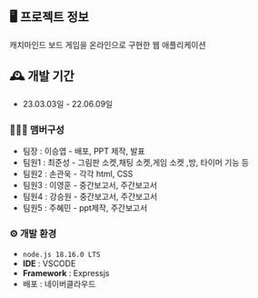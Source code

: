 ## 🖥️ 프로젝트 정보
캐치마인드 보드 게임을 온라인으로 구현한 웹 애플리케이션
<br>
## 🕰️ 개발 기간
* 23.03.03일 - 22.06.09일

### 🧑‍🤝‍🧑 맴버구성
 - 팀장  : 이승엽 - 배포, PPT 제작, 발표
 - 팀원1 : 최준성 - 그림판 소켓,채팅 소켓,게임 소켓 ,방, 타이머 기능 등
 - 팀원2 : 손관욱 - 각각 html, CSS
 - 팀원3 : 이영훈 - 중간보고서, 주간보고서
 - 팀원4 : 강승원 - 중간보고서, 주간보고서
 - 팀원5 : 주혜민 - ppt제작, 주간보고서

### ⚙️ 개발 환경
- `node.js 18.16.0 LTS`
- **IDE** : VSCODE
- **Framework** : Expressjs
- 배포 : 네이버클라우드
<!--## 사용된 소켓

### 소켓 공통 요소

- [x] 소켓 룸 가입하는 콜백함수 #socket.on("joinRoom")

### 1. 캔버스(그림판) 소켓 연결

- [x] 자신을 제외한 자기가 속한 방에 접속한 사람들에게 그림 전송하는 콜백함수 #socket.on("draw")
- [x] 채팅 소켓 연결
  - [x] 자신을 제외한 자기가 속한 방에 접속한 사람들에게 메세지 전송하는 콜백함수 #socket.on("message")

### 2. 타이머 소켓 연결

- [x] 게임시작 버튼을 누르면 실행되는 콜백함수 #socket.on("start")
- [x] 경과시간 콜백함수 #socket.on("elapsedTime")
- [x] 남은시간 콜백함수 #socket.on("remainingTime")
- [x] 클라이언트에서 채팅을 쳐서 맞을경우 현재 턴의 남은 시간을 멈추게 하는 콜백함수 #socket.on("clear-remainingTime")
- [x] 게임시작 버튼을 눌러 게임정지하거나 탈주자 발생으로 게임정지 될때 실행되는 콜백함수 #socket.on("stop")

### 3. 게임 소켓 연결

- [x] 같은 방에 참가한 클라이언트를 등록하는 콜백함수 #socket.on("register")
- [x] 게임시작 버튼을 누른 뒤 5초 지난 후 실행되는 게임시작되는 콜백함수 #socket.on("gameStart")
- [x] 클라이언트에서 게임시작된 후 게임시작 버튼을 다시 눌러 취소된후 실행되는 콜백함수 #socket.on("gameEnd")
- [x] 게임중 플레이어 턴이 바뀌도록하는 콜백함수 #socket.on("change-player")
- [x] 클라이언트에서 채팅을 통해 입력된 값이 올바른 경우 실행되는 콜백함수 #socket.on("correct-player")
- [x] 게임이 종료되거나 취소된후 접속자들의 점수를 초기화하는 콜백함수 #socket.on("clearUserScore")
- [x] 라운드 종료된 후 게임결과를 생성하는 콜백함수 #socket.on("gameResult")

## 라우터

### 1. 루트 라우터

- [x] 메인페이지로 이동시키는 함수 #router.get("/")
- [x] 생성된 방들을 fetch API로 요청받아 목록표시로 응답하는 함수 #router.get("/rooms")
- [x] 게임중이나 시작할때 서버로부터 랜덤단어 생성하여 가져오고 서버에 그 단어를 roomOfWord의 Map()에 저장해주는 함수 #router.get("/getRandomWord")
- [x] 접속한 방의 방장이 누구인지 요청하여 클라이언트에 응답하는 함수 #router.get("/getReader")
- [x] 게임하기전 현재 방의 인원수가 몇명인지 응답하는 함수 #router.get("/getPlayer")
- [x] 게임중 채팅으로부터 입력받은 단어가 서버에서 해당 방의 단어와 일치하는 비교하여 클라이언트에 응답하는 함수 #router.get("/checkChat")
- [x] 방에 입장하기전 클릭한 방이 현재 게임중인지 아닌지 서버에게 요청하여 클라이언트에게 응답하는 함수 #router.get("/checkRoom")

### 2. room 라우터

- [x] 방 페이지로 이동시키는 함수 #router.get("/room")
- [x] 클라이언트로부터 방을 생성하면 해당 방이름을 가져와서 방을 생성하여 생성된 정보를 클라이언트에게 전달하는 함수 #router.get("/room/create")
- [x] 방 생성이 된후 방의 링크를 클릭하면 해당 방의 id(방 번호)에 동적으로 접근하는 함수 #router.get("/room/:id")

## 기능 목록

- [ ] 룸 기능
  - [ ] 방 생성 기능
    - [ ] 방 이름을 입력하여 생성버튼을 누르면 생성한다
    - [ ] 만약, 빈값이나 공백을 입력하면 예외를 발생한다.
    - [ ] 클라이언트가 처음 방 생성하면 새 탭이 열리면서 해당 방으로 접속한다.
    - [ ] 임의 방에서 모든 인원이 방을 나가면 방이 삭제된다.
    - [ ] 중복된 이름의 인원이 입장하면 '/room'으로 리다이렉트 한다.
  - [ ] 방 삭제 기능
    - [ ] 방에서 지금 나 혼자만 존재할때 방을 이탈하면 방이 자동 삭제하는 기능
- [ ] 방 관리 기능
  - [ ] 생성된 방에 접속한 클라이언트는 게임, 채팅, 타이머, 캔버스 소켓에 연결된다.
  - [ ] 공통적으로 모든 자신의 소켓이 특정 방에 socket.join(방 번호) 연결 된다.
  - [ ] 각 같은 방에 연결된 소켓끼리 연결되어 그림판, 채팅을 공유할 수 있다.
  - [ ] 방을 나갈때 나가는 순간 0명이라면 방을 삭제한다.
  - [ ] 처음 접속한 사람은 무조건 방장의 권한을 갖는다.
  - [ ] 같은 방 이름을 생성 불가 기능
  - [ ] 모든 참가자는 게임 시작전 그림을 그리거나 지울 수 있다.
- [ ] 방장 기능
  - [ ] 방장은 게임시작을 관리할 수 있다.
  - [ ] 방장은 게임 도중 강제로 종료할 수 있다.
- [ ] 게임 기능
  - [ ] 게임시작 버튼을 누르면 게임 대기 카운트가 시작되고 같은 방에 접속한 클라이언트 끼리 실시간으로 대기 카운드를 볼 수 있다.
  - [ ] 게임시작되면 방장부터 플레이어 턴이 주어진다.
  - [ ] 플레이어가 주어지면 그림을 그릴 수 있다.
  - [ ] 플레이어가 아닌 클라이언트는 채팅을 입력시 서버에서 해당 방의 저장된 제시어와 비교한다.
  - [ ] 플레이어가 턴이 교체되면 모든 클라이언트에게 기본 값을 지시한다.
    - [ ] 모든 클라이언트들은 그림을 그릴 수 없다.
    - [ ] 모든 클라이언트는 채팅을 치면 입력된 값을 서버에서 비교한다.
  - [ ] 서버의 단어와 입력된 단어가 같다면 정답처리하여 모든 클라이언트에게 누가 맞췄는지 전달한다.
  - [ ] 정답을 맞췄다면 접속자 명단 순으로 턴이 바뀐다.
- [ ] 타이머 기능
  - [ ] 게임을 시작하면 경과시간, 남은시간이 각각 1씩 증가, 감소하여 모든 클라이언트에게 보여진다.
  - [ ] 남은시간이 0이되면 서버에서 자동으로 다음 플레이어로 턴이 바뀌도록 명령한다. -->
